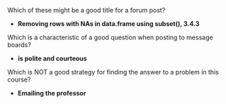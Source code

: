 Which of these might be a good title for a forum post?
- **Removing rows with NAs in data.frame using subset(), 3.4.3**

Which is a characteristic of a good question when posting to message boards?
- **is polite and courteous**

Which is NOT a good strategy for finding the answer to a problem in this course?
- **Emailing the professor**
